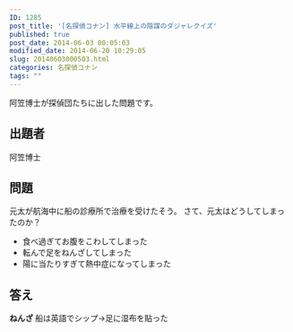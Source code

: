 ```yaml
---
ID: 1285
post_title: '[名探偵コナン] 水平線上の陰謀のダジャレクイズ'
published: true
post_date: 2014-06-03 00:05:03
modified_date: 2014-06-20 10:29:05
slug: 20140603000503.html
categories: 名探偵コナン
tags: ""
---
```

阿笠博士が探偵団たちに出した問題です。
<!--more-->
<h2>出題者</h2>
阿笠博士

<h2>問題</h2>
元太が航海中に船の診療所で治療を受けたそう。
さて、元太はどうしてしまったのか？
<ul>
  <li>食べ過ぎてお腹をこわしてしまった</li>
  <li>転んで足をねんざしてしまった</li>
  <li>陽に当たりすぎて熱中症になってしまった</li>
</ul>

<h2>答え</h2>
<strong>ねんざ</strong>
船は英語でシップ→足に湿布を貼った